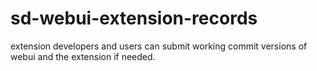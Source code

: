 # sd-webui-extension-records
extension developers and users can submit working commit versions of webui and the extension if needed.

